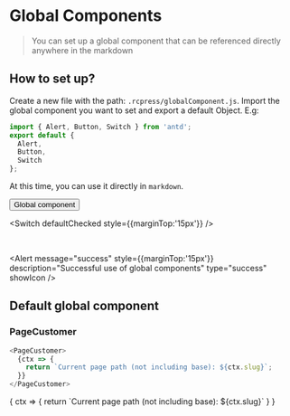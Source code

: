 # Global Components

> You can set up a global component that can be referenced directly anywhere in the markdown

## How to set up?

Create a new file with the path: `.rcpress/globalComponent.js`. Import the global component you want to set and export a default Object. E.g:

```js
import { Alert, Button, Switch } from 'antd';
export default {
  Alert,
  Button,
  Switch
};
```

At this time, you can use it directly in `markdown`.

<Button>
Global component
</Button>

<br />

<Switch defaultChecked style={{marginTop:'15px'}} />

<br />

<Alert message="success" style={{marginTop:'15px'}} description="Successful use of global components" type="success" showIcon />

## Default global component

### PageCustomer

```js
<PageCustomer>
  {ctx => {
    return `Current page path (not including base): ${ctx.slug}`;
  }}
</PageCustomer>
```

<PageCustomer>
{
    ctx => {
        return `Current page path (not including base): ${ctx.slug}`
    }
}
</PageCustomer>
